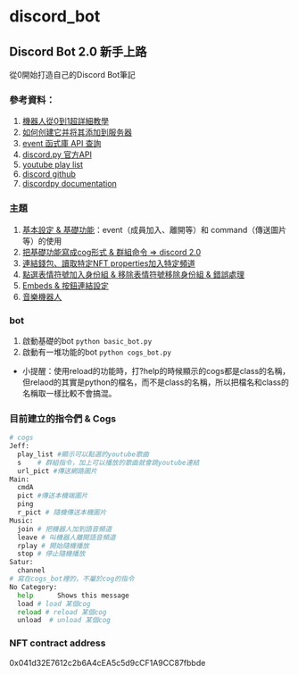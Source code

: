 # discord_bot

## Discord Bot 2.0 新手上路
從0開始打造自己的Discord Bot筆記

### 參考資料：
1. [機器人從0到1超詳細教學](https://hackmd.io/@kangjw/Discordpy%E6%A9%9F%E5%99%A8%E4%BA%BA%E5%BE%9E0%E5%88%B01%E8%B6%85%E8%A9%B3%E7%B4%B0%E6%95%99%E5%AD%B8)
2. [如何创建它并将其添加到服务器](https://appmaster.io/zh/blog/discord-bot-ru-he-chuang-jian-ta-bing-jiang-qi-tian-jia-dao-fu-wu-qi)
3. [event 函式庫 API 查詢](https://discordpy.readthedocs.io/en/latest/api.html#event-reference)
4. [discord.py 官方API](https://discordpy.readthedocs.io/en/latest/api.html)
5. [youtube play list](https://www.youtube.com/watch?v=rFJoLrVlEHY&list=PLSCgthA1Anif1w6mKM3O6xlBGGypXtrtN&index=5)
6. [discord github](https://github.com/discord/discord-api-docs)
7. [discordpy documentation](https://discordpy.readthedocs.io/en/latest/index.html#getting-started)

### 主題
1. [基本設定 & 基礎功能](Docs/basic.md)：event（成員加入、離開等）和 command（傳送圖片等）的使用
2. [把基礎功能寫成cog形式 & 群組命令 => discord 2.0](./Docs/cogs_group.md) 
3. [連結錢包、讀取特定NFT properties加入特定頻道](./Docs/connectwallet.md)
4. [點選表情符號加入身份組 & 移除表情符號移除身份組 & 錯誤處理 ](./Code/cmds/event.py)
5. [Embeds & 按鈕連結設定](./Docs/reaction_button.md)
6. [音樂機器人](./Code/cmds/music.py)

### bot 
1. 啟動基礎的bot
`python basic_bot.py`
2. 啟動有一堆功能的bot
`python cogs_bot.py`
- 小提醒：使用reload的功能時，打?help的時候顯示的cogs都是class的名稱，但relaod的其實是python的檔名，而不是class的名稱，所以把檔名和class的名稱取一樣比較不會搞混。

### 目前建立的指令們 & Cogs
```python
# cogs
Jeff:
  play_list #顯示可以點選的youtube歌曲
  s    # 群組指令，加上可以播放的歌曲就會跳youtube連結     
  url_pict #傳送網路圖片
Main: 
  cmdA      
  pict #傳送本機端圖片 
  ping      
  r_pict # 隨機傳送本機圖片
Music:
  join # 把機器人加到語音頻道   
  leave # 叫機器人離開語音頻道
  rplay # 開始隨機播放 
  stop # 停止隨機播放
Satur:
  channel 
# 寫在cogs_bot裡的，不屬於cog的指令 
​No Category:
  help      Shows this message
  load # load 某個cog
  reload # reload 某個cog    
  unload  # unload 某個cog  
```

### NFT contract address
0x041d32E7612c2b6A4cEA5c5d9cCF1A9CC87fbbde



